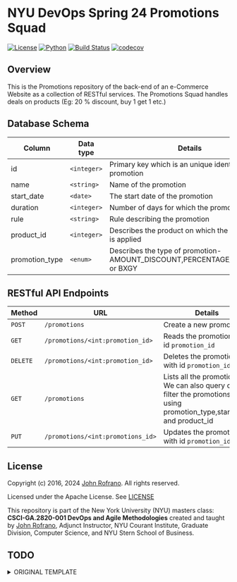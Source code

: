 # NYU DevOps Spring 24 Promotions Squad

[![License](https://img.shields.io/badge/License-Apache_2.0-blue.svg)](https://opensource.org/licenses/Apache-2.0)
[![Python](https://img.shields.io/badge/Language-Python-blue.svg)](https://python.org/)
[![Build Status](https://github.com/CSCI-GA-2820-SP24-003/promotions/actions/workflows/ci.yml/badge.svg)](https://github.com/CSCI-GA-2820-SP24-003/promotions/actions)
[![codecov](https://codecov.io/gh/CSCI-GA-2820-SP24-003/promotions/graph/badge.svg?token=Y8JOEKTXJX)](https://codecov.io/gh/CSCI-GA-2820-SP24-003/promotions)

## Overview
This is the Promotions repository of the back-end of an e-Commerce Website as a collection of RESTful services. The Promotions Squad handles deals on products (Eg: 20 % discount, buy 1 get 1 etc.)

## Database Schema

| Column          | Data type | Details     |
|-----------------|-----------|-----------------|
| id              | `<integer>` | Primary key which is an unique identifier for the promotion      |
| name        | `<string>` | Name of the promotion |
| start_date  | `<date>`  | The start date of the promotion|
| duration       | `<integer>`  | Number of days for which the promotion is valid |
| rule      | `<string>`  | Rule describing the promotion|
| product_id    | `<integer>`  | Describes the product on which the promotion is applied|
| promotion_type    | `<enum>`  | Describes the type of promotion-AMOUNT_DISCOUNT,PERCENTAGE_DISCOUNT or BXGY|

## RESTful API Endpoints

| Method         | URL | Details     |
|-----------------|-----------|-----------------|
| `POST`             | `/promotions` |  Create a new promotion      |
| `GET`       | `/promotions/<int:promotion_id>` | Reads the promotion with id `promotion_id`  |
| `DELETE`  | `/promotions/<int:promotion_id>`  | Deletes the promotion with id `promotion_id` |
| `GET`     | `/promotions`  | Lists all the promotions. We can also query or filter the promotions using promotion_type,start_date and product_id|
| `PUT`   | `/promotions/<int:promotions_id>`  | Updates the promotion with id `promotion_id`|



## License

Copyright (c) 2016, 2024 [John Rofrano](https://www.linkedin.com/in/JohnRofrano/). All rights reserved.

Licensed under the Apache License. See [LICENSE](LICENSE)

This repository is part of the New York University (NYU) masters class: **CSCI-GA.2820-001 DevOps and Agile Methodologies** created and taught by [John Rofrano](https://cs.nyu.edu/~rofrano/), Adjunct Instructor, NYU Courant Institute, Graduate Division, Computer Science, and NYU Stern School of Business.

## TODO
<details>
  <summary> ORIGINAL TEMPLATE</summary>
  
  This is a skeleton you can use to start your projects

## Overview

This project template contains starter code for your class project. The `/service` folder contains your `models.py` file for your model and a `routes.py` file for your service. The `/tests` folder has test case starter code for testing the model and the service separately. All you need to do is add your functionality. You can use the [lab-flask-tdd](https://github.com/nyu-devops/lab-flask-tdd) for code examples to copy from.

## Automatic Setup

The best way to use this repo is to start your own repo using it as a git template. To do this just press the green **Use this template** button in GitHub and this will become the source for your repository.

## Manual Setup

You can also clone this repository and then copy and paste the starter code into your project repo folder on your local computer. Be careful not to copy over your own `README.md` file so be selective in what you copy.

There are 4 hidden files that you will need to copy manually if you use the Mac Finder or Windows Explorer to copy files from this folder into your repo folder.

These should be copied using a bash shell as follows:

```bash
    cp .gitignore  ../<your_repo_folder>/
    cp .flaskenv ../<your_repo_folder>/
    cp .gitattributes ../<your_repo_folder>/
```

## Contents

The project contains the following:

```text
.gitignore          - this will ignore vagrant and other metadata files
.flaskenv           - Environment variables to configure Flask
.gitattributes      - File to gix Windows CRLF issues
.devcontainers/     - Folder with support for VSCode Remote Containers
dot-env-example     - copy to .env to use environment variables
pyproject.toml      - Poetry list of Python libraries required by your code

service/                   - service python package
├── __init__.py            - package initializer
├── config.py              - configuration parameters
├── models.py              - module with business models
├── routes.py              - module with service routes
└── common                 - common code package
    ├── cli_commands.py    - Flask command to recreate all tables
    ├── error_handlers.py  - HTTP error handling code
    ├── log_handlers.py    - logging setup code
    └── status.py          - HTTP status constants

tests/                     - test cases package
├── __init__.py            - package initializer
├── test_cli_commands.py   - test suite for the CLI
├── test_models.py         - test suite for business models
└── test_routes.py         - test suite for service routes
```

</details>

